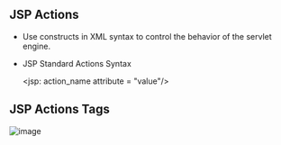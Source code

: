 ## JSP Actions

- Use constructs in XML syntax to control the behavior of the servlet engine.
- JSP Standard Actions Syntax

  <jsp: action_name attribute = "value"/>
  
## JSP Actions Tags

![image](https://github.com/PD-Repo-Point/jsp-actions-demo-proj/assets/104901724/030ddf42-84d5-4072-8228-b506b77108d1)


